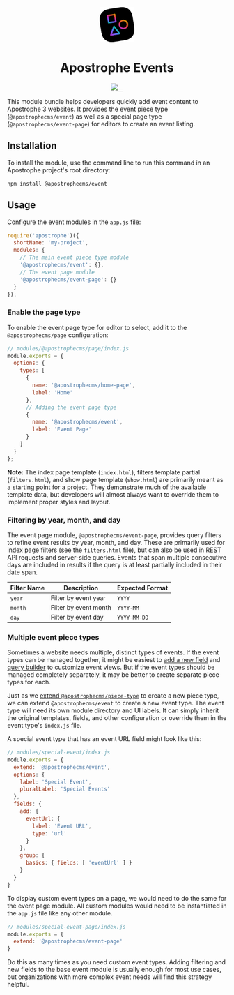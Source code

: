 <div align="center">
  <img src="https://raw.githubusercontent.com/apostrophecms/apostrophe/main/logo.svg" alt="ApostropheCMS logo" width="80" height="80">

  <h1>Apostrophe Events</h1>
  <p>
    <a aria-label="Apostrophe logo" href="https://v3.docs.apostrophecms.org">
      <img src="https://img.shields.io/badge/MADE%20FOR%20Apostrophe%203-000000.svg?style=for-the-badge&logo=Apostrophe&labelColor=6516dd">
    </a>
    <a aria-label="Test status" href="https://circleci.com/gh/apostrophecms/event/tree/main">
      <img alt="" src="https://img.shields.io/circleci/build/github/apostrophecms/event?labelColor=000000&logo=circleci&style=for-the-badge">
    </a>
    <a aria-label="Join the community on Discord" href="http://chat.apostrophecms.org">
      <img alt="" src="https://img.shields.io/discord/517772094482677790?color=5865f2&label=Join%20the%20Discord&logo=discord&logoColor=fff&labelColor=000&style=for-the-badge&logoWidth=20">
    </a>
    <a aria-label="License" href="https://github.com/apostrophecms/event/blob/main/LICENSE.md">
      <img alt="" src="https://img.shields.io/static/v1?style=for-the-badge&labelColor=000000&label=License&message=MIT&color=3DA639">
    </a>
  </p>
</div>

This module bundle helps developers quickly add event content to Apostrophe 3 websites. It provides the event piece type (`@apostrophecms/event`) as well as a special page type (`@apostrophecms/event-page`) for editors to create an event listing.

## Installation

To install the module, use the command line to run this command in an Apostrophe project's root directory:

```
npm install @apostrophecms/event
```

## Usage

Configure the event modules in the `app.js` file:

```javascript
require('apostrophe')({
  shortName: 'my-project',
  modules: {
    // The main event piece type module
    '@apostrophecms/event': {},
    // The event page module
    '@apostrophecms/event-page': {}
  }
});
```

### Enable the page type

To enable the event page type for editor to select, add it to the `@apostrophecms/page` configuration:

```javascript
// modules/@apostrophecms/page/index.js
module.exports = {
  options: {
    types: [
      {
        name: '@apostrophecms/home-page',
        label: 'Home'
      },
      // Adding the event page type
      {
        name: '@apostrophecms/event',
        label: 'Event Page'
      }
    ]
  }
};
```

**Note:** The index page template (`index.html`), filters template partial (`filters.html`), and show page template (`show.html`) are primarily meant as a starting point for a project. They demonstrate much of the available template data, but developers will almost always want to override them to implement proper styles and layout.

### Filtering by year, month, and day

The event page module, `@apostrophecms/event-page`, provides query filters to refine event results by year, month, and day. These are primarily used for index page filters (see the `filters.html` file), but can also be used in REST API requests and server-side queries. Events that span multiple consecutive days are included in results if the query is at least partially included in their date span.

| Filter Name | Description | Expected Format |
|-------------|-------------|-----------------|
| `year` | Filter by event year | `YYYY` |
| `month` | Filter by event month | `YYYY-MM` |
| `day` | Filter by event day | `YYYY-MM-DD` |

### Multiple event piece types

Sometimes a website needs multiple, distinct types of events. If the event types can be managed together, it might be easiest to [add a new field](https://v3.docs.apostrophecms.org/guide/content-schema.html#using-existing-field-groups) and [query builder](https://v3.docs.apostrophecms.org/reference/module-api/module-overview.html#queries-self-query) to customize event views. But if the event types should be managed completely separately, it may be better to create separate  piece types for each.

Just as we [extend `@apostrophecms/piece-type`](https://v3.docs.apostrophecms.org/guide/pieces.html#creating-a-piece-type) to create a new piece type, we can extend `@apostrophecms/event` to create a new event type. The event type will need its own module directory and UI labels. It can simply inherit the original templates, fields, and other configuration or override them in the event type's `index.js` file.

A special event type that has an event URL field might look like this:

```javascript
// modules/special-event/index.js
module.exports = {
  extend: '@apostrophecms/event',
  options: {
    label: 'Special Event',
    pluralLabel: 'Special Events'
  },
  fields: {
    add: {
      eventUrl: {
        label: 'Event URL',
        type: 'url'
      }
    },
    group: {
      basics: { fields: [ 'eventUrl' ] }
    }
  }
}
```

To display custom event types on a page, we would need to do the same for the event page module. All custom modules would need to be instantiated in the `app.js` file like any other module.

```javascript
// modules/special-event-page/index.js
module.exports = {
  extend: '@apostrophecms/event-page'
}
```

Do this as many times as you need custom event types. Adding filtering and new fields to the base event module is usually enough for most use cases, but organizations with more complex event needs will find this strategy helpful.